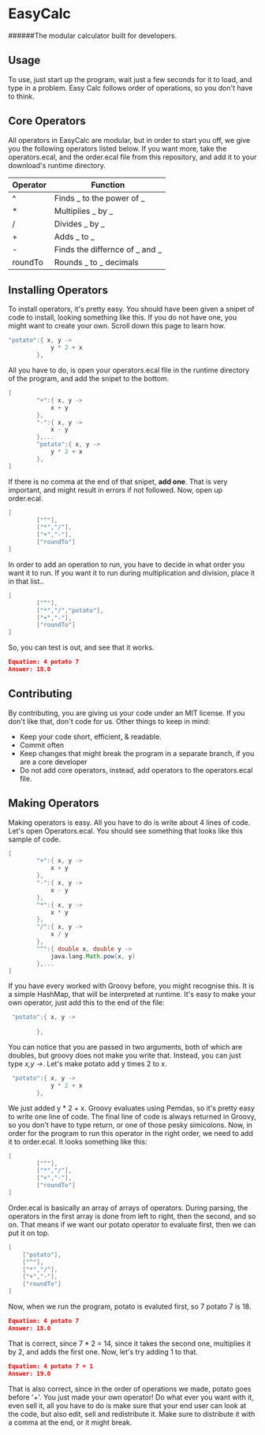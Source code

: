 EasyCalc
=======
######The modular calculator built for developers.

Usage
-------
To use, just start up the program, wait just a few seconds for it to load, and type in a problem. Easy Calc follows order of operations, so you don't have to think.

Core Operators
------------------
All operators in EasyCalc are modular, but in order to start you off, we give you the following operators listed below. If you want more, take the operators.ecal, and the order.ecal file from this repository, and add it to your download's runtime directory.

Operator| Function
----------	| ----------
^		| Finds _ to the power of _
*		| Multiplies _ by _
/		| Divides _ by _
+		| Adds _ to _
-		| Finds the differnce of _ and _
roundTo	| Rounds _ to _ decimals

Installing Operators
-----------------------
To install operators, it's pretty easy. You should have been given a snipet of code to install, looking something like this. If you do not have one, you might want to create your own. Scroll down this page to learn how.
~~~groovy
"potato":{ x, y ->
            y * 2 + x
        },
~~~
All you have to do, is open your operators.ecal file in the runtime directory of the program, and add the snipet to the bottom.
~~~groovy
[
        "+":{ x, y ->
            x + y
        },
        "-":{ x, y ->
            x - y
        },...
        "potato":{ x, y ->
            y * 2 + x
        },
]
~~~
If there is no comma at the end of that snipet, **add one**. That is very important, and might result in errors if not followed. Now, open up order.ecal.
~~~groovy
[
        ["^"],
        ["*","/"],
        ["+","-"],
        ["roundTo"]
]
~~~
In order to add an operation to run, you have to decide in what order you want it to run. If you want it to run during multiplication and division, place it in that list..
~~~groovy
[
        ["^"],
        ["*","/","potato"],
        ["+","-"],
        ["roundTo"]
]
~~~
So, you can test is out, and see that it works.
~~~json
Equation: 4 potato 7
Answer: 18.0
~~~


Contributing
--------------
By contributing, you are giving us your code under an MIT license. If you don't like that, don't code for us.
Other things to keep in mind:
- Keep your code short, efficient, & readable.
- Commit often
- Keep changes that might break the program in a separate branch, if you are a core developer
- Do not add core operators, instead, add operators to the operators.ecal file.

Making Operators
---------------------
Making operators is easy. All you have to do is write about 4 lines of code.
Let's open Operators.ecal. You should see something that looks like this sample of code.
~~~groovy
[
        "+":{ x, y ->
            x + y
        },
        "-":{ x, y ->
            x - y
        },
        "*":{ x, y ->
            x * y
        },
        "/":{ x, y ->
            x / y
        },
        "^":{ double x, double y ->
            java.lang.Math.pow(x, y)
        },...
]
~~~
If you have every worked with Groovy before, you might recognise this. It is a simple HashMap, that will be interpreted at runtime.
It's easy to make your own operator, just add this to the end of the file:
~~~groovy
 "potato":{ x, y ->
            
        },
~~~
You can notice that you are passed in two arguments, both of which are doubles, but groovy does not make you write that. Instead, you can just type *x,y ->*.
Let's make potato add y times 2 to x.
~~~groovy
 "potato":{ x, y ->
            y * 2 + x
        },
~~~
We just added  y * 2 + x. Groovy evaluates using Pemdas, so it's pretty easy to write one line of code. The final line of code is always returned in Groovy, so you don't have to type return, or one of those pesky simicolons. Now, in order for the program to run this operator in the right order, we need to add it to order.ecal. It looks something like this:
~~~groovy
[
        ["^"],
        ["*","/"],
        ["+","-"],
        ["roundTo"]
]
~~~
Order.ecal is basically an array of arrays of operators. During parsing, the operators in the first array is done from left to right, then the second, and so on. That means if we want our potato operator to evaluate first, then we can put it on top.
~~~groovy
[
	["potato"],
  	["^"],
  	["*","/"],
  	["+","-"],
  	["roundTo"]
]
~~~
Now, when we run the program, potato is evaluted first, so 7 potato 7 is 18.
~~~json
Equation: 4 potato 7
Answer: 18.0
~~~
That is correct, since 7 * 2 = 14, since it takes the second one, multiplies it by 2, and adds the first one. Now, let's try adding 1 to that.
~~~json
Equation: 4 potato 7 + 1
Answer: 19.0
~~~
That is also correct, since in the order of operations we made, potato goes before '+'.
You just made your own operator! Do what ever you want with it, even sell it, all you have to do is make sure that your end user can look at the code, but also edit, sell and redistribute it. Make sure to distribute it with a comma at the end, or it might break.
